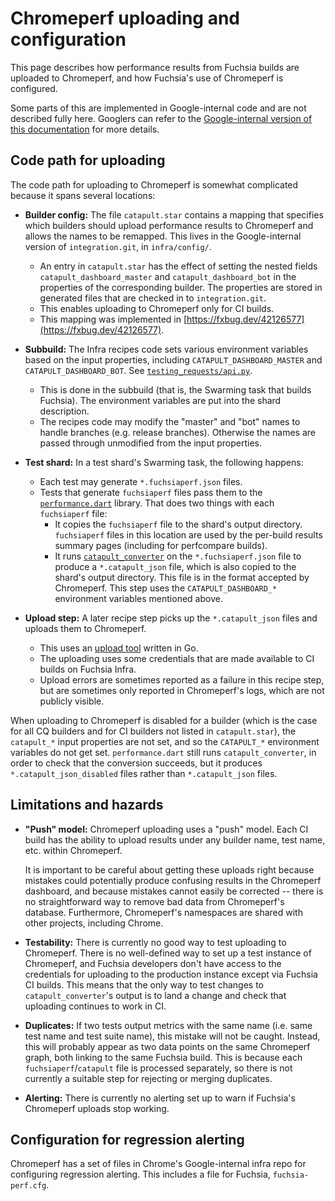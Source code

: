 # Chromeperf uploading and configuration

This page describes how performance results from Fuchsia builds are
uploaded to Chromeperf, and how Fuchsia's use of Chromeperf is
configured.

Some parts of this are implemented in Google-internal code and are not
described fully here. Googlers can refer to the [Google-internal
version of this documentation][internal-doc] for more details.

## Code path for uploading

The code path for uploading to Chromeperf is somewhat complicated
because it spans several locations:

*   **Builder config:** The file `catapult.star` contains a mapping
    that specifies which builders should upload performance results to
    Chromeperf and allows the names to be remapped. This lives in the
    Google-internal version of `integration.git`, in `infra/config/`.

    *   An entry in `catapult.star` has the effect of setting the
        nested fields `catapult_dashboard_master` and
        `catapult_dashboard_bot` in the properties of the
        corresponding builder. The properties are stored in generated
        files that are checked in to `integration.git`.
    *   This enables uploading to Chromeperf only for CI builds.
    *   This mapping was implemented in
        [https://fxbug.dev/42126577](https://fxbug.dev/42126577).

*   **Subbuild:** The Infra recipes code sets various environment
    variables based on the input properties, including
    `CATAPULT_DASHBOARD_MASTER` and `CATAPULT_DASHBOARD_BOT`. See
    [`testing_requests/api.py`](https://fuchsia.googlesource.com/infra/recipes/+/HEAD/recipe_modules/testing_requests/api.py).

    *   This is done in the subbuild (that is, the Swarming task that
        builds Fuchsia). The environment variables are put into the
        shard description.
    *   The recipes code may modify the "master" and "bot" names to
        handle branches (e.g. release branches). Otherwise the names
        are passed through unmodified from the input properties.

*   **Test shard:** In a test shard's Swarming task, the following
    happens:

    *   Each test may generate `*.fuchsiaperf.json` files.
    *   Tests that generate `fuchsiaperf` files pass them to the
        [`performance.dart`][performance.dart] library. That does two
        things with each `fuchsiaperf` file:
        *   It copies the `fuchsiaperf` file to the shard's output
            directory. `fuchsiaperf` files in this location are used
            by the per-build results summary pages (including for
            perfcompare builds).
        *   It runs [`catapult_converter`][catapult_converter] on the
            `*.fuchsiaperf.json` file to produce a `*.catapult_json`
            file, which is also copied to the shard's output
            directory. This file is in the format accepted by
            Chromeperf. This step uses the `CATAPULT_DASHBOARD_*`
            environment variables mentioned above.

*   **Upload step:** A later recipe step picks up the
    `*.catapult_json` files and uploads them to Chromeperf.

    *   This uses an [upload tool] written in Go.
    *   The uploading uses some credentials that are made available to
        CI builds on Fuchsia Infra.
    *   Upload errors are sometimes reported as a failure in this
        recipe step, but are sometimes only reported in Chromeperf's
        logs, which are not publicly visible.

When uploading to Chromeperf is disabled for a builder (which is the
case for all CQ builders and for CI builders not listed in
`catapult.star`), the `catapult_*` input properties are not set, and so
the `CATAPULT_*` environment variables do not get set.
`performance.dart` still runs `catapult_converter`, in order to check
that the conversion succeeds, but it produces `*.catapult_json_disabled`
files rather than `*.catapult_json` files.

## Limitations and hazards

*   **"Push" model:** Chromeperf uploading uses a "push" model. Each
    CI build has the ability to upload results under any builder name,
    test name, etc. within Chromeperf.

    It is important to be careful about getting these uploads right
    because mistakes could potentially produce confusing results in
    the Chromeperf dashboard, and because mistakes cannot easily be
    corrected -- there is no straightforward way to remove bad data
    from Chromeperf's database. Furthermore, Chromeperf's namespaces
    are shared with other projects, including Chrome.

*   **Testability:** There is currently no good way to test uploading
    to Chromeperf. There is no well-defined way to set up a test
    instance of Chromeperf, and Fuchsia developers don't have access
    to the credentials for uploading to the production instance except
    via Fuchsia CI builds. This means that the only way to test
    changes to `catapult_converter`'s output is to land a change and
    check that uploading continues to work in CI.

*   **Duplicates:** If two tests output metrics with the same name
    (i.e. same test name and test suite name), this mistake will not
    be caught. Instead, this will probably appear as two data points
    on the same Chromeperf graph, both linking to the same Fuchsia
    build. This is because each `fuchsiaperf`/`catapult` file is
    processed separately, so there is not currently a suitable step
    for rejecting or merging duplicates.

*   **Alerting:** There is currently no alerting set up to warn if
    Fuchsia's Chromeperf uploads stop working.

## Configuration for regression alerting

Chromeperf has a set of files in Chrome's Google-internal infra repo
for configuring regression alerting. This includes a file for Fuchsia,
`fuchsia-perf.cfg`.


[internal-doc]: <https://goto.google.com/fuchsia-chromeperf-uploading>
[performance.dart]: /sdk/testing/sl4f/client/lib/src/performance.dart
[catapult_converter]: /src/testing/catapult_converter/
[upload tool]: <https://fuchsia.googlesource.com/infra/infra/+/HEAD/cmd/catapult/>
